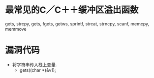 # 最常见的C／C＋＋缓冲区溢出函数
gets, strcpy, gets, fgets, getws, sprintf, strcat, strncpy, scanf, memcpy, memmove

# 漏洞代码
* 将字符串传入栈上变量.
    * gets((char *)&v1);